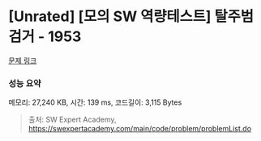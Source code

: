 # [Unrated] [모의 SW 역량테스트] 탈주범 검거 - 1953 

[문제 링크](https://swexpertacademy.com/main/code/problem/problemDetail.do?contestProbId=AV5PpLlKAQ4DFAUq) 

### 성능 요약

메모리: 27,240 KB, 시간: 139 ms, 코드길이: 3,115 Bytes



> 출처: SW Expert Academy, https://swexpertacademy.com/main/code/problem/problemList.do